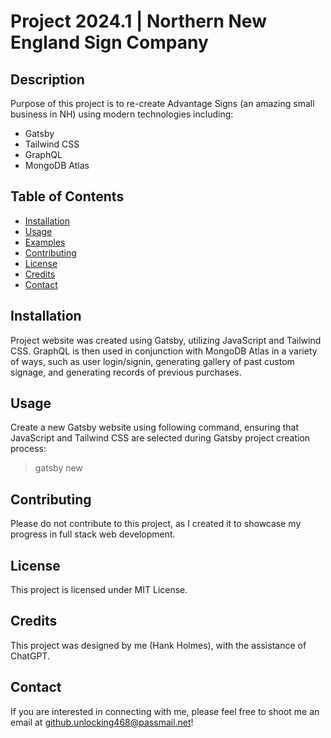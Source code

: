 # Project 2024.1 | Northern New England Sign Company

## Description

Purpose of this project is to re-create Advantage Signs (an amazing small business in NH) using modern technologies including:

- Gatsby
- Tailwind CSS
- GraphQL
- MongoDB Atlas

## Table of Contents

- [Installation](#installation)
- [Usage](#usage)
- [Examples](#examples)
- [Contributing](#contributing)
- [License](#license)
- [Credits](#credits)
- [Contact](#contact)

## Installation

Project website was created using Gatsby, utilizing JavaScript and Tailwind CSS. GraphQL is then used in conjunction with MongoDB Atlas in a variety of ways, such as user login/signin, generating gallery of past custom signage, and generating records of previous purchases.

## Usage

Create a new Gatsby website using following command, ensuring that JavaScript and Tailwind CSS are selected during Gatsby project creation process:

> gatsby new

## Contributing

Please do not contribute to this project, as I created it to showcase my progress in full stack web development.

## License

This project is licensed under MIT License.

## Credits

This project was designed by me (Hank Holmes), with the assistance of ChatGPT.

## Contact

If you are interested in connecting with me, please feel free to shoot me an email at [github.unlocking468@passmail.net](github.unlocking468@passmail.net)!
